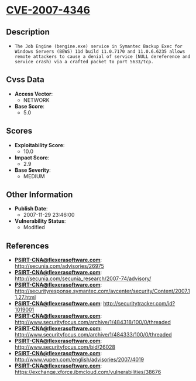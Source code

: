 
# [CVE-2007-4346](https://cve.mitre.org/cgi-bin/cvename.cgi?name=CVE-2007-4346)

## Description

- `The Job Engine (bengine.exe) service in Symantec Backup Exec for Windows Servers (BEWS) 11d build 11.0.7170 and 11.0.6.6235 allows remote attackers to cause a denial of service (NULL dereference and service crash) via a crafted packet to port 5633/tcp.`

## Cvss Data

- **Access Vector**:
  - NETWORK
- **Base Score**:
  - 5.0

## Scores

- **Exploitability Score**:
  - 10.0
- **Impact Score**:
  - 2.9
- **Base Severity**:
  - MEDIUM

## Other Information

- **Publish Date**:
  - 2007-11-29 23:46:00
- **Vulnerability Status**:
  - Modified

## References

- **PSIRT-CNA@flexerasoftware.com**: http://secunia.com/advisories/26975
- **PSIRT-CNA@flexerasoftware.com**: http://secunia.com/secunia_research/2007-74/advisory/
- **PSIRT-CNA@flexerasoftware.com**: http://securityresponse.symantec.com/avcenter/security/Content/2007.11.27.html
- **PSIRT-CNA@flexerasoftware.com**: http://securitytracker.com/id?1019001
- **PSIRT-CNA@flexerasoftware.com**: http://www.securityfocus.com/archive/1/484318/100/0/threaded
- **PSIRT-CNA@flexerasoftware.com**: http://www.securityfocus.com/archive/1/484333/100/0/threaded
- **PSIRT-CNA@flexerasoftware.com**: http://www.securityfocus.com/bid/26028
- **PSIRT-CNA@flexerasoftware.com**: http://www.vupen.com/english/advisories/2007/4019
- **PSIRT-CNA@flexerasoftware.com**: https://exchange.xforce.ibmcloud.com/vulnerabilities/38676
